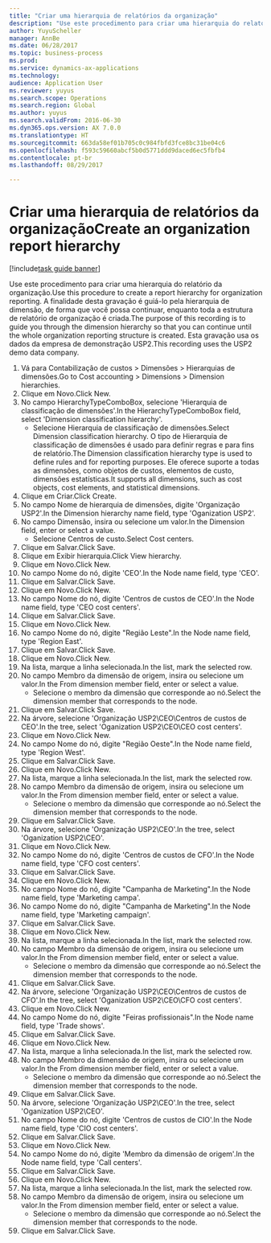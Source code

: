 ```yaml
--- 
title: "Criar uma hierarquia de relatórios da organização"
description: "Use este procedimento para criar uma hierarquia do relatório da organização."
author: YuyuScheller
manager: AnnBe
ms.date: 06/28/2017
ms.topic: business-process
ms.prod: 
ms.service: dynamics-ax-applications
ms.technology: 
audience: Application User
ms.reviewer: yuyus
ms.search.scope: Operations
ms.search.region: Global
ms.author: yuyus
ms.search.validFrom: 2016-06-30
ms.dyn365.ops.version: AX 7.0.0
ms.translationtype: HT
ms.sourcegitcommit: 663da58ef01b705c0c984fbfd3fce8bc31be04c6
ms.openlocfilehash: f593c59660abcf5b0d5771ddd9daced6ec5fbfb4
ms.contentlocale: pt-br
ms.lasthandoff: 08/29/2017

---
```

# <a name="create-an-organization-report-hierarchy"></a><span data-ttu-id="43089-103">Criar uma hierarquia de relatórios da organização</span><span class="sxs-lookup"><span data-stu-id="43089-103">Create an organization report hierarchy</span></span>

[!include[task guide banner](../../includes/task-guide-banner.md)]

<span data-ttu-id="43089-104">Use este procedimento para criar uma hierarquia do relatório da organização.</span><span class="sxs-lookup"><span data-stu-id="43089-104">Use this procedure to create a report hierarchy for organization reporting.</span></span> <span data-ttu-id="43089-105">A finalidade desta gravação é guiá-lo pela hierarquia de dimensão, de forma que você possa continuar, enquanto toda a estrutura de relatório de organização é criada.</span><span class="sxs-lookup"><span data-stu-id="43089-105">The purpose of this recording is to guide you through the dimension hierarchy so that you can continue until the whole organization reporting structure is created.</span></span> <span data-ttu-id="43089-106">Esta gravação usa os dados da empresa de demonstração USP2.</span><span class="sxs-lookup"><span data-stu-id="43089-106">This recording uses the USP2 demo data company.</span></span>

1. <span data-ttu-id="43089-107">Vá para Contabilização de custos > Dimensões > Hierarquias de dimensões.</span><span class="sxs-lookup"><span data-stu-id="43089-107">Go to Cost accounting > Dimensions > Dimension hierarchies.</span></span>
2. <span data-ttu-id="43089-108">Clique em Novo.</span><span class="sxs-lookup"><span data-stu-id="43089-108">Click New.</span></span>
3. <span data-ttu-id="43089-109">No campo HierarchyTypeComboBox, selecione 'Hierarquia de classificação de dimensões'.</span><span class="sxs-lookup"><span data-stu-id="43089-109">In the HierarchyTypeComboBox field, select 'Dimension classification hierarchy'.</span></span>
    * <span data-ttu-id="43089-110">Selecione Hierarquia de classificação de dimensões.</span><span class="sxs-lookup"><span data-stu-id="43089-110">Select Dimension classification hierarchy.</span></span> <span data-ttu-id="43089-111">O tipo de Hierarquia de classificação de dimensões é usado para definir regras e para fins de relatório.</span><span class="sxs-lookup"><span data-stu-id="43089-111">The Dimension classification hierarchy type is used to define rules and for reporting purposes.</span></span> <span data-ttu-id="43089-112">Ele oferece suporte a todas as dimensões, como objetos de custos, elementos de custo, dimensões estatísticas.</span><span class="sxs-lookup"><span data-stu-id="43089-112">It supports all dimensions, such as cost objects, cost elements, and statistical dimensions.</span></span>  
4. <span data-ttu-id="43089-113">Clique em Criar.</span><span class="sxs-lookup"><span data-stu-id="43089-113">Click Create.</span></span>
5. <span data-ttu-id="43089-114">No campo Nome de hierarquia de dimensões, digite 'Organização USP2'.</span><span class="sxs-lookup"><span data-stu-id="43089-114">In the Dimension hierarchy name field, type 'Oganization USP2'.</span></span>
6. <span data-ttu-id="43089-115">No campo Dimensão, insira ou selecione um valor.</span><span class="sxs-lookup"><span data-stu-id="43089-115">In the Dimension field, enter or select a value.</span></span>
    * <span data-ttu-id="43089-116">Selecione Centros de custo.</span><span class="sxs-lookup"><span data-stu-id="43089-116">Select Cost centers.</span></span>  
7. <span data-ttu-id="43089-117">Clique em Salvar.</span><span class="sxs-lookup"><span data-stu-id="43089-117">Click Save.</span></span>
8. <span data-ttu-id="43089-118">Clique em Exibir hierarquia.</span><span class="sxs-lookup"><span data-stu-id="43089-118">Click View hierarchy.</span></span>
9. <span data-ttu-id="43089-119">Clique em Novo.</span><span class="sxs-lookup"><span data-stu-id="43089-119">Click New.</span></span>
10. <span data-ttu-id="43089-120">No campo Nome do nó, digite 'CEO'.</span><span class="sxs-lookup"><span data-stu-id="43089-120">In the Node name field, type 'CEO'.</span></span>
11. <span data-ttu-id="43089-121">Clique em Salvar.</span><span class="sxs-lookup"><span data-stu-id="43089-121">Click Save.</span></span>
12. <span data-ttu-id="43089-122">Clique em Novo.</span><span class="sxs-lookup"><span data-stu-id="43089-122">Click New.</span></span>
13. <span data-ttu-id="43089-123">No campo Nome do nó, digite 'Centros de custos de CEO'.</span><span class="sxs-lookup"><span data-stu-id="43089-123">In the Node name field, type 'CEO cost centers'.</span></span>
14. <span data-ttu-id="43089-124">Clique em Salvar.</span><span class="sxs-lookup"><span data-stu-id="43089-124">Click Save.</span></span>
15. <span data-ttu-id="43089-125">Clique em Novo.</span><span class="sxs-lookup"><span data-stu-id="43089-125">Click New.</span></span>
16. <span data-ttu-id="43089-126">No campo Nome do nó, digite "Região Leste".</span><span class="sxs-lookup"><span data-stu-id="43089-126">In the Node name field, type 'Region East'.</span></span>
17. <span data-ttu-id="43089-127">Clique em Salvar.</span><span class="sxs-lookup"><span data-stu-id="43089-127">Click Save.</span></span>
18. <span data-ttu-id="43089-128">Clique em Novo.</span><span class="sxs-lookup"><span data-stu-id="43089-128">Click New.</span></span>
19. <span data-ttu-id="43089-129">Na lista, marque a linha selecionada.</span><span class="sxs-lookup"><span data-stu-id="43089-129">In the list, mark the selected row.</span></span>
20. <span data-ttu-id="43089-130">No campo Membro da dimensão de origem, insira ou selecione um valor.</span><span class="sxs-lookup"><span data-stu-id="43089-130">In the From dimension member field, enter or select a value.</span></span>
    * <span data-ttu-id="43089-131">Selecione o membro da dimensão que corresponde ao nó.</span><span class="sxs-lookup"><span data-stu-id="43089-131">Select the dimension member that corresponds to the node.</span></span>  
21. <span data-ttu-id="43089-132">Clique em Salvar.</span><span class="sxs-lookup"><span data-stu-id="43089-132">Click Save.</span></span>
22. <span data-ttu-id="43089-133">Na árvore, selecione 'Organização USP2\CEO\Centros de custos de CEO'.</span><span class="sxs-lookup"><span data-stu-id="43089-133">In the tree, select 'Oganization USP2\CEO\CEO cost centers'.</span></span>
23. <span data-ttu-id="43089-134">Clique em Novo.</span><span class="sxs-lookup"><span data-stu-id="43089-134">Click New.</span></span>
24. <span data-ttu-id="43089-135">No campo Nome do nó, digite "Região Oeste".</span><span class="sxs-lookup"><span data-stu-id="43089-135">In the Node name field, type 'Region West'.</span></span>
25. <span data-ttu-id="43089-136">Clique em Salvar.</span><span class="sxs-lookup"><span data-stu-id="43089-136">Click Save.</span></span>
26. <span data-ttu-id="43089-137">Clique em Novo.</span><span class="sxs-lookup"><span data-stu-id="43089-137">Click New.</span></span>
27. <span data-ttu-id="43089-138">Na lista, marque a linha selecionada.</span><span class="sxs-lookup"><span data-stu-id="43089-138">In the list, mark the selected row.</span></span>
28. <span data-ttu-id="43089-139">No campo Membro da dimensão de origem, insira ou selecione um valor.</span><span class="sxs-lookup"><span data-stu-id="43089-139">In the From dimension member field, enter or select a value.</span></span>
    * <span data-ttu-id="43089-140">Selecione o membro da dimensão que corresponde ao nó.</span><span class="sxs-lookup"><span data-stu-id="43089-140">Select the dimension member that corresponds to the node.</span></span>  
29. <span data-ttu-id="43089-141">Clique em Salvar.</span><span class="sxs-lookup"><span data-stu-id="43089-141">Click Save.</span></span>
30. <span data-ttu-id="43089-142">Na árvore, selecione 'Organização USP2\CEO'.</span><span class="sxs-lookup"><span data-stu-id="43089-142">In the tree, select 'Oganization USP2\CEO'.</span></span>
31. <span data-ttu-id="43089-143">Clique em Novo.</span><span class="sxs-lookup"><span data-stu-id="43089-143">Click New.</span></span>
32. <span data-ttu-id="43089-144">No campo Nome do nó, digite 'Centros de custos de CFO'.</span><span class="sxs-lookup"><span data-stu-id="43089-144">In the Node name field, type 'CFO cost centers'.</span></span>
33. <span data-ttu-id="43089-145">Clique em Salvar.</span><span class="sxs-lookup"><span data-stu-id="43089-145">Click Save.</span></span>
34. <span data-ttu-id="43089-146">Clique em Novo.</span><span class="sxs-lookup"><span data-stu-id="43089-146">Click New.</span></span>
35. <span data-ttu-id="43089-147">No campo Nome do nó, digite "Campanha de Marketing".</span><span class="sxs-lookup"><span data-stu-id="43089-147">In the Node name field, type 'Marketing campa'.</span></span>
36. <span data-ttu-id="43089-148">No campo Nome do nó, digite "Campanha de Marketing".</span><span class="sxs-lookup"><span data-stu-id="43089-148">In the Node name field, type 'Marketing campaign'.</span></span>
37. <span data-ttu-id="43089-149">Clique em Salvar.</span><span class="sxs-lookup"><span data-stu-id="43089-149">Click Save.</span></span>
38. <span data-ttu-id="43089-150">Clique em Novo.</span><span class="sxs-lookup"><span data-stu-id="43089-150">Click New.</span></span>
39. <span data-ttu-id="43089-151">Na lista, marque a linha selecionada.</span><span class="sxs-lookup"><span data-stu-id="43089-151">In the list, mark the selected row.</span></span>
40. <span data-ttu-id="43089-152">No campo Membro da dimensão de origem, insira ou selecione um valor.</span><span class="sxs-lookup"><span data-stu-id="43089-152">In the From dimension member field, enter or select a value.</span></span>
    * <span data-ttu-id="43089-153">Selecione o membro da dimensão que corresponde ao nó.</span><span class="sxs-lookup"><span data-stu-id="43089-153">Select the dimension member that corresponds to the node.</span></span>  
41. <span data-ttu-id="43089-154">Clique em Salvar.</span><span class="sxs-lookup"><span data-stu-id="43089-154">Click Save.</span></span>
42. <span data-ttu-id="43089-155">Na árvore, selecione 'Organização USP2\CEO\Centros de custos de CFO'.</span><span class="sxs-lookup"><span data-stu-id="43089-155">In the tree, select 'Oganization USP2\CEO\CFO cost centers'.</span></span>
43. <span data-ttu-id="43089-156">Clique em Novo.</span><span class="sxs-lookup"><span data-stu-id="43089-156">Click New.</span></span>
44. <span data-ttu-id="43089-157">No campo Nome do nó, digite "Feiras profissionais".</span><span class="sxs-lookup"><span data-stu-id="43089-157">In the Node name field, type 'Trade shows'.</span></span>
45. <span data-ttu-id="43089-158">Clique em Salvar.</span><span class="sxs-lookup"><span data-stu-id="43089-158">Click Save.</span></span>
46. <span data-ttu-id="43089-159">Clique em Novo.</span><span class="sxs-lookup"><span data-stu-id="43089-159">Click New.</span></span>
47. <span data-ttu-id="43089-160">Na lista, marque a linha selecionada.</span><span class="sxs-lookup"><span data-stu-id="43089-160">In the list, mark the selected row.</span></span>
48. <span data-ttu-id="43089-161">No campo Membro da dimensão de origem, insira ou selecione um valor.</span><span class="sxs-lookup"><span data-stu-id="43089-161">In the From dimension member field, enter or select a value.</span></span>
    * <span data-ttu-id="43089-162">Selecione o membro da dimensão que corresponde ao nó.</span><span class="sxs-lookup"><span data-stu-id="43089-162">Select the dimension member that corresponds to the node.</span></span>  
49. <span data-ttu-id="43089-163">Clique em Salvar.</span><span class="sxs-lookup"><span data-stu-id="43089-163">Click Save.</span></span>
50. <span data-ttu-id="43089-164">Na árvore, selecione 'Organização USP2\CEO'.</span><span class="sxs-lookup"><span data-stu-id="43089-164">In the tree, select 'Oganization USP2\CEO'.</span></span>
51. <span data-ttu-id="43089-165">No campo Nome do nó, digite 'Centros de custos de CIO'.</span><span class="sxs-lookup"><span data-stu-id="43089-165">In the Node name field, type 'CIO cost centers'.</span></span>
52. <span data-ttu-id="43089-166">Clique em Salvar.</span><span class="sxs-lookup"><span data-stu-id="43089-166">Click Save.</span></span>
53. <span data-ttu-id="43089-167">Clique em Novo.</span><span class="sxs-lookup"><span data-stu-id="43089-167">Click New.</span></span>
54. <span data-ttu-id="43089-168">No campo Nome do nó, digite 'Membro da dimensão de origem'.</span><span class="sxs-lookup"><span data-stu-id="43089-168">In the Node name field, type 'Call centers'.</span></span>
55. <span data-ttu-id="43089-169">Clique em Salvar.</span><span class="sxs-lookup"><span data-stu-id="43089-169">Click Save.</span></span>
56. <span data-ttu-id="43089-170">Clique em Novo.</span><span class="sxs-lookup"><span data-stu-id="43089-170">Click New.</span></span>
57. <span data-ttu-id="43089-171">Na lista, marque a linha selecionada.</span><span class="sxs-lookup"><span data-stu-id="43089-171">In the list, mark the selected row.</span></span>
58. <span data-ttu-id="43089-172">No campo Membro da dimensão de origem, insira ou selecione um valor.</span><span class="sxs-lookup"><span data-stu-id="43089-172">In the From dimension member field, enter or select a value.</span></span>
    * <span data-ttu-id="43089-173">Selecione o membro da dimensão que corresponde ao nó.</span><span class="sxs-lookup"><span data-stu-id="43089-173">Select the dimension member that corresponds to the node.</span></span>  
59. <span data-ttu-id="43089-174">Clique em Salvar.</span><span class="sxs-lookup"><span data-stu-id="43089-174">Click Save.</span></span>


